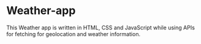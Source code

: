 # Weather-app
This Weather app is written in HTML, CSS and JavaScript  while using APIs for fetching for geolocation and weather information.

